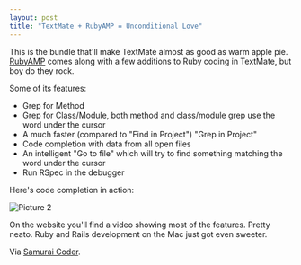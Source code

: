 ```yaml
---
layout: post
title: "TextMate + RubyAMP = Unconditional Love"
---
```

This is the bundle that'll make TextMate almost as good as warm apple pie. [RubyAMP](http://code.leadmediapartners.com/tools/rubyamp/) comes along with a few additions to Ruby coding in TextMate, but boy do they rock.

Some of its features:

* Grep for Method
* Grep for Class/Module, both method and class/module grep use the word under the cursor
* A much faster (compared to "Find in Project") "Grep in Project"
* Code completion with data from all open files
* An intelligent "Go to file" which will try to find something matching the word under the cursor
* Run RSpec in the debugger

Here's code completion in action:

<img src="http://img.skitch.com/20080414-8u4gufa6pgr3mnusdkbfqfya3n.jpg" alt="Picture 2"/>

On the website you'll find a video showing most of the features. Pretty neato. Ruby and Rails development on the Mac just got even sweeter.

Via [Samurai Coder](http://samuraicoder.net/rubyamp_amplifier_textmate).